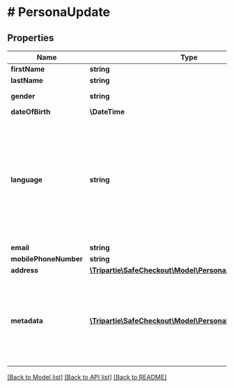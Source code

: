 # # PersonaUpdate

## Properties

Name | Type | Description | Notes
------------ | ------------- | ------------- | -------------
**firstName** | **string** |  |
**lastName** | **string** |  |
**gender** | **string** |  | [default to 'RATHER_NOT_SAY']
**dateOfBirth** | **\DateTime** |  | [optional]
**language** | **string** | That data is used for rendering the frontend application with given language. If not set, will be inferred. Custom codes can be issued for specific requirements. | [optional]
**email** | **string** |  | [optional]
**mobilePhoneNumber** | **string** |  | [optional]
**address** | [**\Tripartie\SafeCheckout\Model\PersonaAddressUpdate**](PersonaAddressUpdate.md) |  | [optional]
**metadata** | [**\Tripartie\SafeCheckout\Model\PersonaMetadataUpdate[]**](PersonaMetadataUpdate.md) | You can assign different meta to your Persona object for different purposes. eg. Ease searching. | [optional]

[[Back to Model list]](../../README.md#models) [[Back to API list]](../../README.md#endpoints) [[Back to README]](../../README.md)
